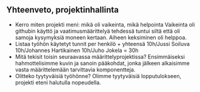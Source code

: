 ## Yhteenveto, projektinhallinta

* Kerro miten projekti meni: mikä oli vaikeinta, mikä helpointa
	Vaikeinta oli githubin käyttö ja vaatimusmäärittelyä tehdessä tuntui siltä että oli samoja kysymyksiä moneen kertaan.
	Aiheen keksiminen oli helppoa.
* Listaa työhön käytetyt tunnit per henkilö + yhteensä
	10h/Jussi Soiluva
	10h/Johannes Hartikainen
	10h/Juho Jokela
	= 30h
* Mitä tekisit toisin seuraavassa määrittelyprojektissa?
	Ensimmäiseksi hahmottelisimme kuvin ja sanoin pääkohdat, jonka jälkeen alkaisimme vasta määrittelemään tarvittavia komponentteja.
* Olitteko tyytyväisiä työhönne?
	Olimme tyytyväisiä lopputulokseen, projekti eteni halutulla nopeudella.